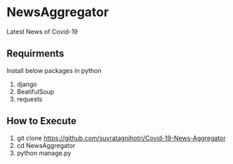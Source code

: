 # NewsAggregator
Latest News of Covid-19

## Requirments
Install below packages in python
1. django
2. BeatifulSoup
3. requests

## How to Execute
1. git clone https://github.com/suvratagnihotri/Covid-19-News-Aggregator
2. cd NewsAggregator
3. python manage.py
